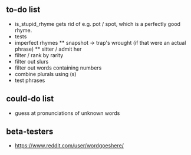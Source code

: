 ## to-do list

* is_stupid_rhyme gets rid of e.g. pot / spot, which is a perfectly good rhyme.
* tests
* imperfect rhymes
** snapshot -> trap's wrought (if that were an actual phrase)
** sitter / admit her
* filter / rank by rarity
* filter out slurs
* filter out words containing numbers
* combine plurals using (s)
* test phrases

## could-do list

* guess at pronunciations of unknown words

## beta-testers

* https://www.reddit.com/user/wordgoeshere/
